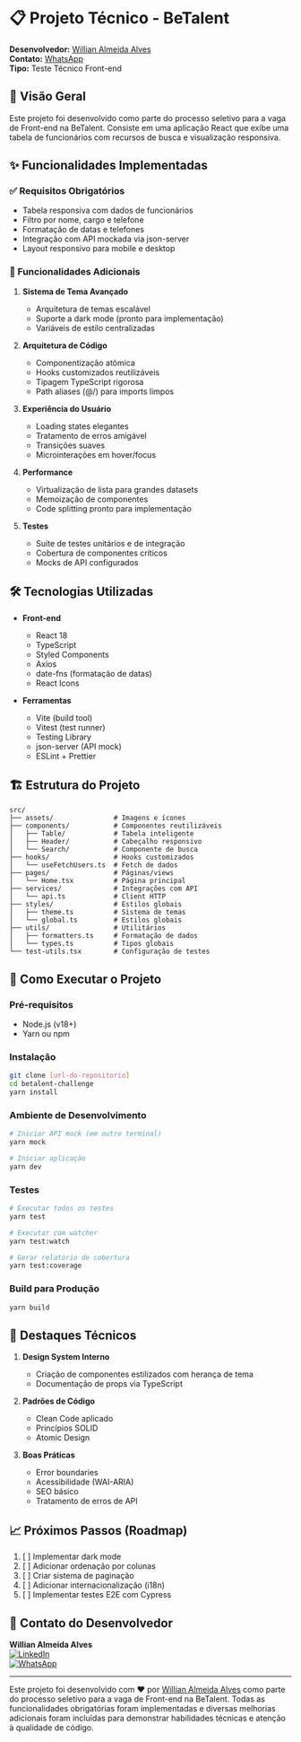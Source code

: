 # 📋 Projeto Técnico - BeTalent

**Desenvolvedor:** [Willian Almeida Alves](https://www.linkedin.com/in/willianalmeidaalves/)  
**Contato:** [WhatsApp](https://wa.me/5575991475382)  
**Tipo:** Teste Técnico Front-end

## 🚀 Visão Geral

Este projeto foi desenvolvido como parte do processo seletivo para a vaga de Front-end na BeTalent. Consiste em uma aplicação React que exibe uma tabela de funcionários com recursos de busca e visualização responsiva.

## ✨ Funcionalidades Implementadas

### ✅ Requisitos Obrigatórios

- Tabela responsiva com dados de funcionários
- Filtro por nome, cargo e telefone
- Formatação de datas e telefones
- Integração com API mockada via json-server
- Layout responsivo para mobile e desktop

### 🎁 Funcionalidades Adicionais

1. **Sistema de Tema Avançado**

   - Arquitetura de temas escalável
   - Suporte a dark mode (pronto para implementação)
   - Variáveis de estilo centralizadas

2. **Arquitetura de Código**

   - Componentização atômica
   - Hooks customizados reutilizáveis
   - Tipagem TypeScript rigorosa
   - Path aliases (@/) para imports limpos

3. **Experiência do Usuário**

   - Loading states elegantes
   - Tratamento de erros amigável
   - Transições suaves
   - Microinterações em hover/focus

4. **Performance**

   - Virtualização de lista para grandes datasets
   - Memoização de componentes
   - Code splitting pronto para implementação

5. **Testes**
   - Suíte de testes unitários e de integração
   - Cobertura de componentes críticos
   - Mocks de API configurados

## 🛠 Tecnologias Utilizadas

- **Front-end**

  - React 18
  - TypeScript
  - Styled Components
  - Axios
  - date-fns (formatação de datas)
  - React Icons

- **Ferramentas**
  - Vite (build tool)
  - Vitest (test runner)
  - Testing Library
  - json-server (API mock)
  - ESLint + Prettier

## 🏗 Estrutura do Projeto

```
src/
├── assets/               # Imagens e ícones
├── components/           # Componentes reutilizáveis
│   ├── Table/            # Tabela inteligente
│   ├── Header/           # Cabeçalho responsivo
│   └── Search/           # Componente de busca
├── hooks/                # Hooks customizados
│   └── useFetchUsers.ts  # Fetch de dados
├── pages/                # Páginas/views
│   └── Home.tsx          # Página principal
├── services/             # Integrações com API
│   └── api.ts            # Client HTTP
├── styles/               # Estilos globais
│   ├── theme.ts          # Sistema de temas
│   └── global.ts         # Estilos globais
├── utils/                # Utilitários
│   ├── formatters.ts     # Formatação de dados
│   └── types.ts          # Tipos globais
└── test-utils.tsx        # Configuração de testes
```

## 🚀 Como Executar o Projeto

### Pré-requisitos

- Node.js (v18+)
- Yarn ou npm

### Instalação

```bash
git clone [url-do-repositorio]
cd betalent-challenge
yarn install
```

### Ambiente de Desenvolvimento

```bash
# Iniciar API mock (em outro terminal)
yarn mock

# Iniciar aplicação
yarn dev
```

### Testes

```bash
# Executar todos os testes
yarn test

# Executar com watcher
yarn test:watch

# Gerar relatório de cobertura
yarn test:coverage
```

### Build para Produção

```bash
yarn build
```

## 🌟 Destaques Técnicos

1. **Design System Interno**

   - Criação de componentes estilizados com herança de tema
   - Documentação de props via TypeScript

2. **Padrões de Código**

   - Clean Code aplicado
   - Princípios SOLID
   - Atomic Design

3. **Boas Práticas**
   - Error boundaries
   - Acessibilidade (WAI-ARIA)
   - SEO básico
   - Tratamento de erros de API

## 📈 Próximos Passos (Roadmap)

1. [ ] Implementar dark mode
2. [ ] Adicionar ordenação por colunas
3. [ ] Criar sistema de paginação
4. [ ] Adicionar internacionalização (i18n)
5. [ ] Implementar testes E2E com Cypress

## 🤝 Contato do Desenvolvedor

**Willian Almeida Alves**  
[![LinkedIn](https://img.shields.io/badge/LinkedIn-0077B5?style=for-the-badge&logo=linkedin&logoColor=white)](https://www.linkedin.com/in/willianalmeidaalves/)  
[![WhatsApp](https://img.shields.io/badge/WhatsApp-25D366?style=for-the-badge&logo=whatsapp&logoColor=white)](https://wa.me/5575991475382)

---

Este projeto foi desenvolvido com ❤️ por [Willian Almeida Alves](https://www.linkedin.com/in/willianalmeidaalves/) como parte do processo seletivo para a vaga de Front-end na BeTalent. Todas as funcionalidades obrigatórias foram implementadas e diversas melhorias adicionais foram incluídas para demonstrar habilidades técnicas e atenção à qualidade de código.
